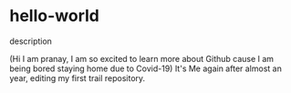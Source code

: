 # hello-world
description

(Hi I am pranay, I am so excited to learn more about Github cause I am being bored staying home due to Covid-19)
It's Me again after almost an year, editing my first trail repository.
